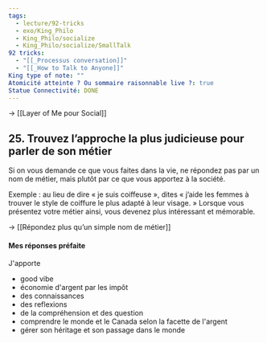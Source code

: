```yaml
---
tags:
  - lecture/92-tricks
  - exo/King_Philo
  - King_Philo/socialize
  - King_Philo/socialize/SmallTalk
92 tricks:
  - "[[_Processus conversation]]"
  - "[[_How to Talk to Anyone]]"
King type of note: ""
Atomicité atteinte ? Ou sommaire raisonnable live ?: true
Statue Connectivité: DONE
---
```

-> [[Layer of Me pour Social]]
## 25. Trouvez l’approche la plus judicieuse pour parler de son métier

Si on vous demande ce que vous faites dans la vie, ne répondez pas par un nom de métier, mais plutôt par ce que vous apportez à la société. 

Exemple : au lieu de dire « je suis coiffeuse », dites « j’aide les femmes à trouver le style de coiffure le plus adapté à leur visage. » Lorsque vous présentez votre métier ainsi, vous devenez plus intéressant et mémorable.

-> [[Répondez plus qu’un simple nom de métier]]

#### Mes réponses préfaite
J'apporte
- good vibe
- économie d'argent par les impôt 
- des connaissances 
- des reflexions
- de la compréhension et des question
- comprendre le monde et le Canada selon la facette de l'argent
- gérer son héritage et son passage dans le monde 